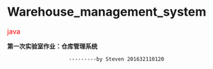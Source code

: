 # Warehouse_management_system
<font size="3" color="red">java</font>

<strong>第一次实验室作业：仓库管理系统</strong>

                        ---------by Steven 201632110120
